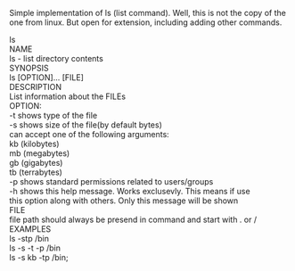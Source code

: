Simple implementation of ls (list command). Well, this is not the copy of the one from linux. But open for extension, including adding other commands.<br />

ls<br />
    NAME<br />
                  ls - list directory contents<br />
    SYNOPSIS<br />
                  ls [OPTION]... [FILE]<br />
    DESCRIPTION<br />
    List information about the FILEs<br />
    OPTION:<br />
    -t shows type of the file<br />
    -s shows size of the file(by default bytes)<br />
       can accept one of the following arguments:<br />
       kb   (kilobytes)<br />
       mb   (megabytes)<br />
       gb   (gigabytes)<br />
       tb   (terrabytes)<br />
    -p shows standard permissions related to users/groups<br />
    -h shows this help message. Works exclusevly. This means if use<br />
       this option along with others. Only this message will be shown<br />
    FILE<br />
    file path should always be presend in command and start with . or /<br />
    EXAMPLES<br />
    ls -stp /bin<br />
    ls -s -t -p /bin<br />
    ls -s kb -tp /bin;<br />
  

